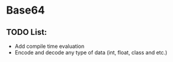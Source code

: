 # Base64

## TODO List:

- Add compile time evaluation
- Encode and decode any type of data (int, float, class and etc.)
